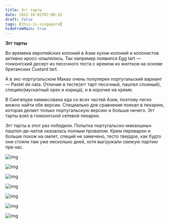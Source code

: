 ```yaml
---
title: Эгг тарты
date: 2022-10-02T07:00:32
draft: false
tags: [this-is-singapore]
hideFromMain: true
---
```

**Эгг тарты**

Во времена европейских колоний в Азии кухни колоний и колонистов активно кросс-опылялись. Так например появился Egg tart — гонконгский десерт из песочного теста с кремом из желтков на основе британских Custard tart. 

А в экс-португальском Макао очень популярен португальский вариант — Pastel de nata. Отличие в тесте(эгг тарт песочный, паштел слоеный), специях(мускатный орех и корица), и в корочке на креме.

В Сингапуре намиксована еда со всех частей Азии, поэтому легко можно найти обе версии. Специально для сравнения поехал в пекарню, которая делает только португальскую версию и больше ничего. Эгг тарты взял в гонконгской сетевой пекарне. 

Эгг тарты в этот раз победили. Попытка португальско-макаошных паштел-де-натов оказалась полным провалом. Крем переварен и больше похож на омлет, специй не замечено, тесто твердое, как будто они стояли там уже несколько дней, хотя выгружали свежую партию при нас.


![img](/images/this-is-singapore/photos/photo_115@02-10-2022_07-00-32.jpg#center)

![img](/images/this-is-singapore/photos/photo_116@02-10-2022_07-00-32.jpg#center)

![img](/images/this-is-singapore/photos/photo_117@02-10-2022_07-00-32.jpg#center)

![img](/images/this-is-singapore/photos/photo_118@02-10-2022_07-00-32.jpg#center)

![img](/images/this-is-singapore/photos/photo_119@02-10-2022_07-00-32.jpg#center)

![img](/images/this-is-singapore/photos/photo_120@02-10-2022_07-00-32.jpg#center)

![img](/images/this-is-singapore/photos/photo_121@02-10-2022_07-00-32.jpg#center)
